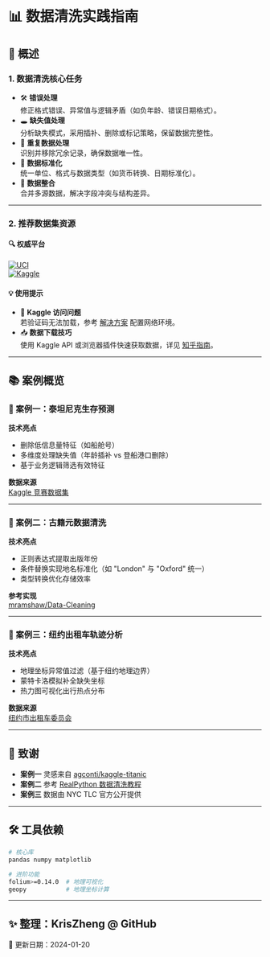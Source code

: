 # 📊 数据清洗实践指南

## 🌟 概述
### 1. 数据清洗核心任务
- 🛠 **错误处理**  
  修正格式错误、异常值与逻辑矛盾（如负年龄、错误日期格式）。  
- 🕳 **缺失值处理**  
  分析缺失模式，采用插补、删除或标记策略，保留数据完整性。  
- 🔄 **重复数据处理**  
  识别并移除冗余记录，确保数据唯一性。  
- 📏 **数据标准化**  
  统一单位、格式与数据类型（如货币转换、日期标准化）。  
- 🧩 **数据整合**  
  合并多源数据，解决字段冲突与结构差异。

---

### 2. 推荐数据集资源
#### 🔍 权威平台
[![UCI](https://img.shields.io/badge/UCI_ML_Repo-经典数据集-003f5c)](https://archive.ics.uci.edu/)  
[![Kaggle](https://img.shields.io/badge/Kaggle-社区数据集-F37626)](https://www.kaggle.com/datasets)

#### 💡 使用提示
- 🌸 **Kaggle 访问问题**  
  若验证码无法加载，参考 [解决方案](https://blog.azurezeng.com/recaptcha-use-in-china/) 配置网络环境。  
- 📥 **数据下载技巧**  
  使用 Kaggle API 或浏览器插件快速获取数据，详见 [知乎指南](https://zhuanlan.zhihu.com/p/266570781)。

---

## 📚 案例概览
### 🚢 案例一：泰坦尼克生存预测
**技术亮点**  
- 删除低信息量特征（如船舱号）  
- 多维度处理缺失值（年龄插补 vs 登船港口删除）  
- 基于业务逻辑筛选有效特征  

**数据来源**  
[Kaggle 竞赛数据集](https://www.kaggle.com/c/titanic)

---

### 📖 案例二：古籍元数据清洗
**技术亮点**  
- 正则表达式提取出版年份  
- 条件替换实现地名标准化（如 "London" 与 "Oxford" 统一）  
- 类型转换优化存储效率  

**参考实现**  
[mramshaw/Data-Cleaning](https://github.com/mramshaw/Data-Cleaning)

---

### 🚕 案例三：纽约出租车轨迹分析
**技术亮点**  
- 地理坐标异常值过滤（基于纽约地理边界）  
- 蒙特卡洛模拟补全缺失坐标  
- 热力图可视化出行热点分布  

**数据来源**  
[纽约市出租车委员会](https://www.nyc.gov/site/tlc/about/tlc-trip-record-data.page)

---

## 🙌 致谢
- **案例一** 灵感来自 [agconti/kaggle-titanic](https://github.com/agconti/kaggle-titanic)  
- **案例二** 参考 [RealPython 数据清洗教程](https://realpython.com/python-data-cleaning-numpy-pandas/)  
- **案例三** 数据由 NYC TLC 官方公开提供  

---

## 🛠️ 工具依赖
```bash
# 核心库
pandas numpy matplotlib

# 进阶功能
folium>=0.14.0  # 地理可视化
geopy           # 地理坐标计算
```

---
## ✨ 整理：KrisZheng @ GitHub
📅 更新日期：2024-01-20
